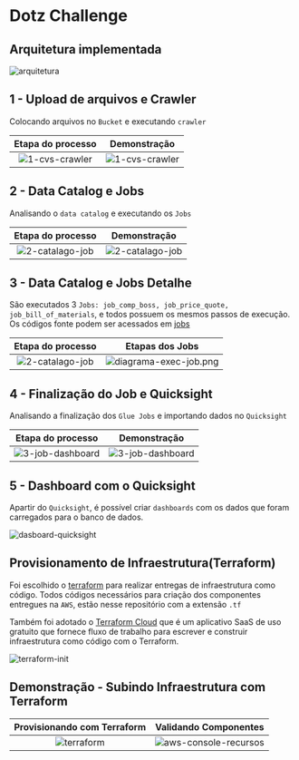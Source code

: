 # Dotz Challenge

## Arquitetura implementada

![arquitetura](https://github.com/ernane/dotz-challenge/blob/develop/assets/images/arquitetura.png?raw=true)

## 1 - Upload de arquivos e Crawler

Colocando arquivos no `Bucket` e executando `crawler`

|      Etapa do processo   |      Demonstração      |
|:------------------------:|:-------------------------:|
| ![1-cvs-crawler](https://github.com/ernane/dotz-challenge/blob/develop/assets/images/1-cvs-crawler.png?raw=true) | ![1-cvs-crawler](https://github.com/ernane/dotz-challenge/blob/develop/assets/gifs/1-cvs-crawler.gif?raw=true) |

## 2 - Data Catalog e Jobs

Analisando o `data catalog` e executando os `Jobs`

|      Etapa do processo   |      Demonstração      |
|:------------------------:|:-------------------------:|
| ![2-catalago-job](https://github.com/ernane/dotz-challenge/blob/develop/assets/images/2-catalago-job.png?raw=true) | ![2-catalago-job](https://github.com/ernane/dotz-challenge/blob/develop/assets/gifs/2-catalago-job.gif?raw=true) |

## 3 - Data Catalog e Jobs Detalhe

São executados 3 `Jobs: job_comp_boss, job_price_quote, job_bill_of_materials`, e todos possuem os mesmos passos de execução. Os códigos fonte podem ser acessados em [jobs](https://github.com/ernane/dotz-challenge/tree/develop/jobs)

|                                                 Etapa do processo                                                  |                                                   Etapas dos Jobs                                                |
|:------------------------------------------------------------------------------------------------------------------:|:----------------------------------------------------------------------------------------------------------------:|
| ![2-catalago-job](https://github.com/ernane/dotz-challenge/blob/develop/assets/images/2-catalago-job.png?raw=true) | ![diagrama-exec-job.png](https://github.com/ernane/dotz-challenge/blob/develop/assets/images/diagrama-exec-job.png?raw=true) |

## 4 - Finalização do Job e Quicksight

Analisando a finalização dos `Glue Jobs` e importando dados no `Quicksight`

|      Etapa do processo   |      Demonstração      |
|:------------------------:|:-------------------------:|
| ![3-job-dashboard](https://github.com/ernane/dotz-challenge/blob/develop/assets/images/3-job-dashboard.png?raw=true) | ![3-job-dashboard](https://github.com/ernane/dotz-challenge/blob/develop/assets/gifs/3-job-dashboard.gif?raw=true) |

## 5 - Dashboard com o Quicksight

Apartir do `Quicksight`, é possível criar `dashboards` com os dados que foram carregados para o banco de dados.

![dasboard-quicksight](https://github.com/ernane/dotz-challenge/blob/develop/assets/images/dasboard-quicksight.png?raw=true)

## Provisionamento de Infraestrutura(Terraform)

Foi escolhido o [terraform](https://www.terraform.io/) para realizar entregas de infraestrutura como código. Todos códigos necessários para criação dos componentes entregues na `AWS`, estão nesse repositório com a extensão `.tf`

Também foi adotado o [Terraform Cloud](https://app.terraform.io/) que é um aplicativo SaaS de uso gratuito que fornece fluxo de trabalho para escrever e construir infraestrutura como código com o Terraform.

![terraform-init](https://github.com/ernane/dotz-challenge/blob/develop/assets/images/terraform-init.png?raw=true)

## Demonstração - Subindo Infraestrutura com Terraform

|      Provisionando com Terraform   |      Validando Componentes      |
|:------------------------:|:-------------------------:|
| ![terraform](https://github.com/ernane/dotz-challenge/blob/develop/assets/gifs/terraform.gif?raw=true) | ![aws-console-recursos](https://github.com/ernane/dotz-challenge/blob/develop/assets/gifs/aws-console-recursos.gif?raw=true) |
